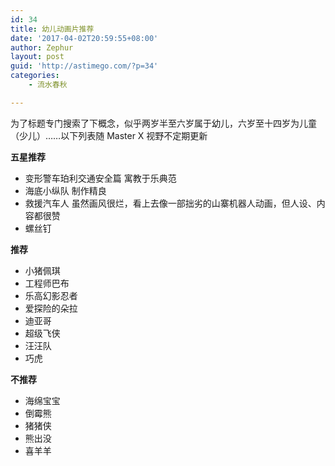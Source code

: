 ```yaml
---
id: 34
title: 幼儿动画片推荐
date: '2017-04-02T20:59:55+08:00'
author: Zephur
layout: post
guid: 'http://astimego.com/?p=34'
categories:
    - 流水春秋

---
```


为了标题专门搜索了下概念，似乎两岁半至六岁属于幼儿，六岁至十四岁为儿童（少儿）……以下列表随 Master X 视野不定期更新

<!-- more -->

**五星推荐**

- 变形警车珀利交通安全篇 寓教于乐典范
- 海底小纵队 制作精良
- 救援汽车人 虽然画风很烂，看上去像一部拙劣的山寨机器人动画，但人设、内容都很赞
- 螺丝钉

**推荐**

- 小猪佩琪
- 工程师巴布
- 乐高幻影忍者
- 爱探险的朵拉
- 迪亚哥
- 超级飞侠
- 汪汪队
- 巧虎

**不推荐**

- 海绵宝宝
- 倒霉熊
- 猪猪侠
- 熊出没
- 喜羊羊